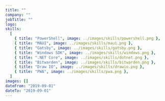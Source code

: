 ```yaml
---
title: ""
company: ""
jobTitle: ""
logo:
skills:
  [
    { title: "PowerShell", image: ../images/skills/powershell.png },
    { title: "MAUI", image: ../images/skills/maui.png },
    { title: "Gatsby", image: ../images/skills/gatsby.png },
    { title: "Windows SDK", image: ../images/skills/windows.png },
    { title: ".NET Core", image: ../images/skills/dotnet.png },
    { title: "Bitwarden", image: ../images/skills/bitwarden.png },
    { title: "Draw IO", image: ../images/skills/drawio.png },
    { title: "PWA", image: ../images/skills/pwa.png },
  ]
images: []
dateFrom: "2019-09-01"
dateTo: "2019-09-01"
---
```

